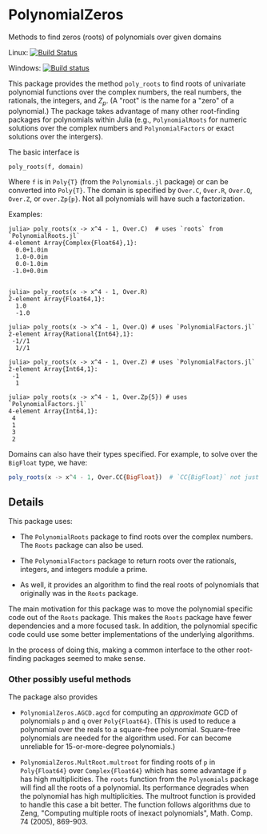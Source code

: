 # PolynomialZeros

Methods to find zeros (roots) of polynomials over given domains

Linux: [![Build Status](https://travis-ci.org/jverzani/PolynomialZeros.jl.svg?branch=master)](https://travis-ci.org/jverzani/PolynomialZeros.jl)

Windows:
[![Build status](https://ci.appveyor.com/api/projects/status/ovkutr0gxrdtjxmb/branch/master?svg=true)](https://ci.appveyor.com/project/jverzani/polynomialzeros-jl/branch/master)



This package provides the method `poly_roots` to find roots of
univariate polynomial functions over the complex numbers, the real
numbers, the rationals, the integers, and $Z_p$. (A "root" is the name
for a "zero" of a polynomial.) The package takes advantage of many
other root-finding packages for polynomials within Julia (e.g.,
`PolynomialRoots` for numeric solutions over the complex numbers and
`PolynomialFactors` or exact solutions over the intergers).

The basic interface is

```
poly_roots(f, domain)
```

Where `f` is in `Poly{T}` (from the `Polynomials.jl` package) or can be converted into `Poly{T}`. The domain is specified by `Over.C`, `Over.R`, `Over.Q`, `Over.Z`, or `over.Zp{p}`. Not all polynomials will have such a factorization.


Examples:

```
julia> poly_roots(x -> x^4 - 1, Over.C)  # uses `roots` from `PolynomialRoots.jl`
4-element Array{Complex{Float64},1}:
  0.0+1.0im
  1.0-0.0im
  0.0-1.0im
 -1.0+0.0im


julia> poly_roots(x -> x^4 - 1, Over.R)  
2-element Array{Float64,1}:
  1.0
  -1.0
  
julia> poly_roots(x -> x^4 - 1, Over.Q) # uses `PolynomialFactors.jl`
2-element Array{Rational{Int64},1}:
 -1//1
  1//1

julia> poly_roots(x -> x^4 - 1, Over.Z) # uses `PolynomialFactors.jl`
2-element Array{Int64,1}:
 -1
  1

julia> poly_roots(x -> x^4 - 1, Over.Zp{5}) # uses `PolynomialFactors.jl`
4-element Array{Int64,1}:
 4
 1
 3
 2
```

Domains can also have their types specified. For example, to solve
over the `BigFloat` type, we have:

```julia
poly_roots(x -> x^4 - 1, Over.CC{BigFloat})  # `CC{BigFloat}` not just `C`
```

## Details


This package uses:

* The `PolynomialRoots` package to find roots over the
complex numbers. The `Roots` package can also be used.

* The `PolynomialFactors` package to return roots over the
rationals, integers, and integers module a prime.

* As well, it provides an algorithm to find the real
roots of polynomials that originally was in the `Roots` package.


The main motivation for this package was to move the polynomial
specific code out of the `Roots` package. This makes the `Roots`
package have fewer dependencies and a more focused task. In addition,
the polynomial specific code could use some better implementations of
the underlying algorithms.

In the process of doing this, making a common interface to the other
root-finding packages seemed to make sense.

### Other possibly useful methods

The package also provides

* `PolynomialZeros.AGCD.agcd` for computing an *approximate* GCD of
  polynomials `p` and `q` over `Poly{Float64}`. (This is used to
  reduce a polynomial over the reals to a square-free
  polynomial. Square-free polynomials are needed for the
  algorithm used. For can become unreliable for 15-or-more-degree polynomials.)

* `PolynomialZeros.MultRoot.multroot` for finding roots of `p` in
  `Poly{Float64}` over `Complex{Float64}` which has some advantage if
  `p` has high multiplicities. The `roots` function from the
  `Polynomials` package will find all the roots of a polynomial. Its
  performance degrades when the polynomial has high
  multiplicities. The multroot function is provided to handle this
  case a bit better. The function follows algorithms due to Zeng,
  "Computing multiple roots of inexact polynomials", Math. Comp. 74
  (2005), 869-903. 

